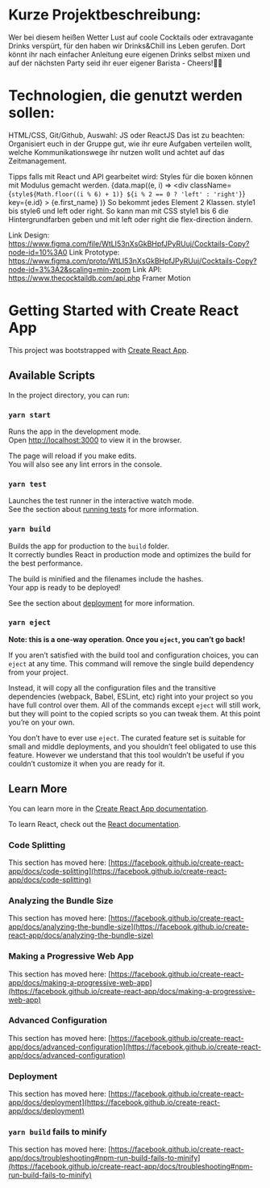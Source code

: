 # Kurze Projektbeschreibung:
Wer bei diesem heißen Wetter Lust auf coole Cocktails oder extravagante Drinks verspürt, für den haben wir Drinks&Chill ins Leben gerufen. Dort könnt ihr nach einfacher Anleitung eure eigenen Drinks selbst mixen
und auf der nächsten Party seid ihr euer eigener Barista - Cheers!🥂🍻

# Technologien, die genutzt werden sollen:
HTML/CSS, Git/Github, Auswahl: JS oder ReactJS
Das ist zu beachten:
Organisiert euch in der Gruppe gut, wie ihr eure Aufgaben verteilen wollt, welche Kommunikationswege ihr nutzen wollt und achtet auf das Zeitmanagement.

Tipps falls mit React und API gearbeitet wird:
Styles für die boxen können mit Modulus gemacht werden.
{data.map((e, i) => <div className={`
            style${Math.floor((i % 6) + 1)}
            ${i % 2 == 0 ? 'left' : 'right'}
            `} 
            key={e.id}
            >
            {e.first_name}
            </div>)}
So bekommt jedes Element 2 Klassen. style1 bis style6 und left oder right. 
So kann man mit CSS style1 bis 6 die Hintergrundfarben geben und mit left oder right die flex-direction ändern.

Link Design: https://www.figma.com/file/WtLI53nXsGkBHpfJPyRUuj/Cocktails-Copy?node-id=10%3A0
Link Prototype: https://www.figma.com/proto/WtLI53nXsGkBHpfJPyRUuj/Cocktails-Copy?node-id=3%3A2&scaling=min-zoom
Link API: https://www.thecocktaildb.com/api.php
Framer Motion


# Getting Started with Create React App

This project was bootstrapped with [Create React App](https://github.com/facebook/create-react-app).

## Available Scripts

In the project directory, you can run:

### `yarn start`

Runs the app in the development mode.\
Open [http://localhost:3000](http://localhost:3000) to view it in the browser.

The page will reload if you make edits.\
You will also see any lint errors in the console.

### `yarn test`

Launches the test runner in the interactive watch mode.\
See the section about [running tests](https://facebook.github.io/create-react-app/docs/running-tests) for more information.

### `yarn build`

Builds the app for production to the `build` folder.\
It correctly bundles React in production mode and optimizes the build for the best performance.

The build is minified and the filenames include the hashes.\
Your app is ready to be deployed!

See the section about [deployment](https://facebook.github.io/create-react-app/docs/deployment) for more information.

### `yarn eject`

**Note: this is a one-way operation. Once you `eject`, you can’t go back!**

If you aren’t satisfied with the build tool and configuration choices, you can `eject` at any time. This command will remove the single build dependency from your project.

Instead, it will copy all the configuration files and the transitive dependencies (webpack, Babel, ESLint, etc) right into your project so you have full control over them. All of the commands except `eject` will still work, but they will point to the copied scripts so you can tweak them. At this point you’re on your own.

You don’t have to ever use `eject`. The curated feature set is suitable for small and middle deployments, and you shouldn’t feel obligated to use this feature. However we understand that this tool wouldn’t be useful if you couldn’t customize it when you are ready for it.

## Learn More

You can learn more in the [Create React App documentation](https://facebook.github.io/create-react-app/docs/getting-started).

To learn React, check out the [React documentation](https://reactjs.org/).

### Code Splitting

This section has moved here: [https://facebook.github.io/create-react-app/docs/code-splitting](https://facebook.github.io/create-react-app/docs/code-splitting)

### Analyzing the Bundle Size

This section has moved here: [https://facebook.github.io/create-react-app/docs/analyzing-the-bundle-size](https://facebook.github.io/create-react-app/docs/analyzing-the-bundle-size)

### Making a Progressive Web App

This section has moved here: [https://facebook.github.io/create-react-app/docs/making-a-progressive-web-app](https://facebook.github.io/create-react-app/docs/making-a-progressive-web-app)

### Advanced Configuration

This section has moved here: [https://facebook.github.io/create-react-app/docs/advanced-configuration](https://facebook.github.io/create-react-app/docs/advanced-configuration)

### Deployment

This section has moved here: [https://facebook.github.io/create-react-app/docs/deployment](https://facebook.github.io/create-react-app/docs/deployment)

### `yarn build` fails to minify

This section has moved here: [https://facebook.github.io/create-react-app/docs/troubleshooting#npm-run-build-fails-to-minify](https://facebook.github.io/create-react-app/docs/troubleshooting#npm-run-build-fails-to-minify)

